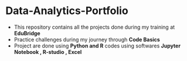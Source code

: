 # **Data-Analytics-Portfolio**
* This repository contains all the projects done during my training at **EduBridge** 
* Practice challenges during my journey through **Code Basics** 
* Project are done using **Python and R** codes using softwares **Jupyter Notebook , R-studio , Excel**
